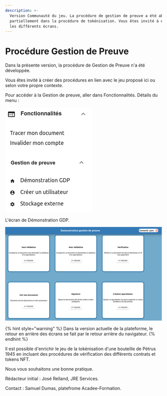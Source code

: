 ```yaml
---
description: >-
  Version Communauté du jeu. La procédure de gestion de preuve a été abordée
  partiellement dans la procédure de tokénisation. Vous êtes invité à explorer
  les différents écrans.
---
```


# Procédure Gestion de Preuve

Dans la présente version, la procédure de Gestion de Preuve n'a été développée.

Vous êtes invité à créer des procédures en lien avec le jeu proposé ici ou selon votre propre contexte.



Pour accéder à la Gestion de preuve, aller dans Fonctionnalités. Détails du menu : 

![Les menus pour la Gestion de Preuve. Avec les fonctionnalités associées.](<../.gitbook/assets/image (10).png>)



L'écran de Démonstration GDP.

![Les différentes fonctions proposées dans la gestion de preuve. ](<../.gitbook/assets/image (9).png>)

{% hint style="warning" %}
Dans la version actuelle de la plateforme, le retour en arrière des écrans se fait par le retour arrière du navigateur.
{% endhint %}

Il est possible d'enrichir le jeu de la tokénisation d'une bouteille de Pétrus 1945 en incluant des procédures de vérification des différents contrats et tokens NFT.



Nous vous souhaitons une bonne pratique.

Rédacteur initial : José Relland, JRE Services.

Contact : Samuel Dumas, platefrome Acadee-Formation.

